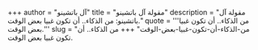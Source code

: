 +++
author = "آل باتشينو"
title = "مقولة آل باتشينو"
description = "مقولة آل باتشينو: من الذكاء.. أن تكون غبيا بعض الوقت."
quote = '''من الذكاء.. أن تكون غبيا بعض الوقت.''' 
slug = "من-الذكاء-أن-تكون-غبيا-بعض-الوقت"
+++
من الذكاء.. أن تكون غبيا بعض الوقت.
